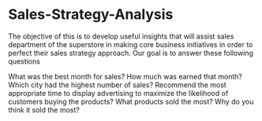 # Sales-Strategy-Analysis

The objective of this is to develop useful insights that will assist sales department of the superstore in making core business initiatives in order to perfect their sales strategy approach. Our goal is to answer these following questions

What was the best month for sales? How much was earned that month?
Which city had the highest number of sales?
Recommend the most appropriate time to display advertising to maximize the likelihood of customers buying the products?
What products sold the most? Why do you think it sold the most?

